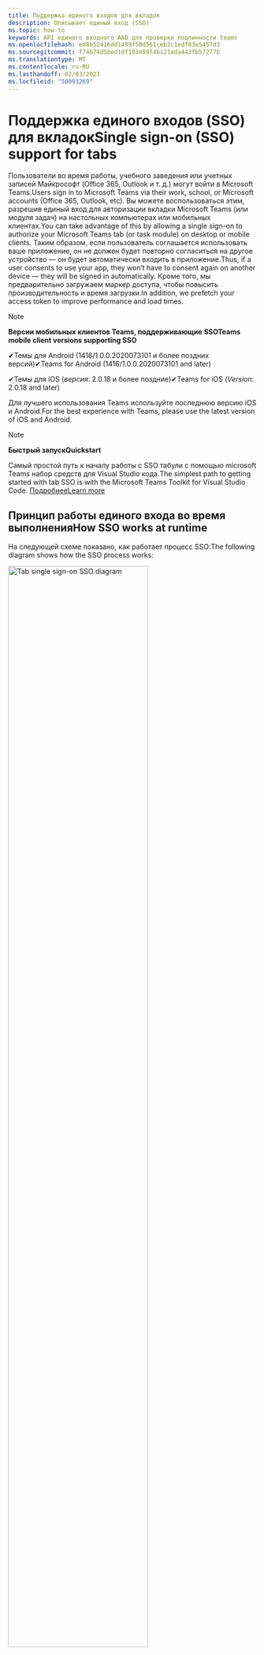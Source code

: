 ```yaml
---
title: Поддержка единого входов для вкладок
description: Описывает единый вход (SSO)
ms.topic: how-to
keywords: API единого входного AAD для проверки подлинности teams
ms.openlocfilehash: ed8b52416dd1499f50d561ceb2c1edf03e5457d3
ms.sourcegitcommit: f74b74d5bed1df193e59f46121ada443fb57277b
ms.translationtype: MT
ms.contentlocale: ru-RU
ms.lasthandoff: 02/03/2021
ms.locfileid: "50093269"
---
```

# <a name="single-sign-on-sso-support-for-tabs"></a><span data-ttu-id="52d17-104">Поддержка единого входов (SSO) для вкладок</span><span class="sxs-lookup"><span data-stu-id="52d17-104">Single sign-on (SSO) support for tabs</span></span>

<span data-ttu-id="52d17-105">Пользователи во время работы, учебного заведения или учетных записей Майкрософт (Office 365, Outlook и т. д.) могут войти в Microsoft Teams.</span><span class="sxs-lookup"><span data-stu-id="52d17-105">Users sign in to Microsoft Teams via their work, school, or Microsoft accounts (Office 365, Outlook, etc).</span></span> <span data-ttu-id="52d17-106">Вы можете воспользоваться этим, разрешив единый вход для авторизации вкладки Microsoft Teams (или модуля задач) на настольных компьютерах или мобильных клиентах.</span><span class="sxs-lookup"><span data-stu-id="52d17-106">You can take advantage of this by allowing a single sign-on to authorize your Microsoft Teams tab (or task module) on desktop or mobile clients.</span></span> <span data-ttu-id="52d17-107">Таким образом, если пользователь соглашается использовать ваше приложение, он не должен будет повторно согласиться на другое устройство — он будет автоматически входить в приложение.</span><span class="sxs-lookup"><span data-stu-id="52d17-107">Thus, if a user consents to use your app, they won’t have to consent again on another device — they will be signed in automatically.</span></span> <span data-ttu-id="52d17-108">Кроме того, мы предварительно загружаем маркер доступа, чтобы повысить производительность и время загрузки.</span><span class="sxs-lookup"><span data-stu-id="52d17-108">In addition, we prefetch your access token to improve performance and load times.</span></span>

> [!NOTE]
> <span data-ttu-id="52d17-109">**Версии мобильных клиентов Teams, поддерживающие SSO**</span><span class="sxs-lookup"><span data-stu-id="52d17-109">**Teams mobile client versions supporting SSO**</span></span>  
>
> <span data-ttu-id="52d17-110">✔Темы для Android (1416/1.0.0.2020073101 и более поздних версий)</span><span class="sxs-lookup"><span data-stu-id="52d17-110">✔Teams for Android (1416/1.0.0.2020073101 and later)</span></span>
>
> <span data-ttu-id="52d17-111">✔Темы для iOS (_версия_: 2.0.18 и более поздние)</span><span class="sxs-lookup"><span data-stu-id="52d17-111">✔Teams for iOS (_Version_: 2.0.18 and later)</span></span>  
>
> <span data-ttu-id="52d17-112">Для лучшего использования Teams используйте последнюю версию iOS и Android.</span><span class="sxs-lookup"><span data-stu-id="52d17-112">For the best experience with Teams, please use the latest version of iOS and Android.</span></span>

> [!NOTE]
> <span data-ttu-id="52d17-113">**Быстрый запуск**</span><span class="sxs-lookup"><span data-stu-id="52d17-113">**Quickstart**</span></span>  
>
> <span data-ttu-id="52d17-114">Самый простой путь к началу работы с SSO табули с помощью microsoft Teams набор средств для Visual Studio кода.</span><span class="sxs-lookup"><span data-stu-id="52d17-114">The simplest path to getting started with tab SSO is with the Microsoft Teams Toolkit for Visual Studio Code.</span></span> [<span data-ttu-id="52d17-115">Подробнее</span><span class="sxs-lookup"><span data-stu-id="52d17-115">Learn more</span></span>](../../../toolkit/visual-studio-code-tab-sso.md)

## <a name="how-sso-works-at-runtime"></a><span data-ttu-id="52d17-116">Принцип работы единого входа во время выполнения</span><span class="sxs-lookup"><span data-stu-id="52d17-116">How SSO works at runtime</span></span>

<span data-ttu-id="52d17-117">На следующей схеме показано, как работает процесс SSO:</span><span class="sxs-lookup"><span data-stu-id="52d17-117">The following diagram shows how the SSO process works:</span></span>

<!-- markdownlint-disable MD033 -->
<img src="~/assets/images/tabs/tabs-sso-diagram.png" alt="Tab single sign-on SSO diagram" width="75%"/>

1. <span data-ttu-id="52d17-118">На вкладке выполнен вызов `getAuthToken()` JavaScript.</span><span class="sxs-lookup"><span data-stu-id="52d17-118">In the tab, a JavaScript call is made to `getAuthToken()`.</span></span> <span data-ttu-id="52d17-119">Это сообщает Teams, что необходимо получить маркер проверки подлинности для приложения вкладок.</span><span class="sxs-lookup"><span data-stu-id="52d17-119">This tells Teams to obtain an authentication token for the tab application.</span></span>
2. <span data-ttu-id="52d17-120">Если текущий пользователь впервые использовал ваше приложение табуляции, будет предложено согласиться (если требуется согласие) или обработать пошаговую проверку подлинности (например, двух-факторную проверку подлинности).</span><span class="sxs-lookup"><span data-stu-id="52d17-120">If this is the first time the current user has used your tab application, there will be a request prompt to consent (if consent is required) or to handle step-up authentication (such as two-factor authentication).</span></span>
3. <span data-ttu-id="52d17-121">Teams запрашивает маркер приложения табули из конечной точки Azure AD для текущего пользователя.</span><span class="sxs-lookup"><span data-stu-id="52d17-121">Teams requests the tab application token from the Azure AD endpoint for the current user.</span></span>
4. <span data-ttu-id="52d17-122">Azure AD отправляет маркер приложения табули в приложение Teams.</span><span class="sxs-lookup"><span data-stu-id="52d17-122">Azure AD sends the tab application token to the Teams application.</span></span>
5. <span data-ttu-id="52d17-123">Teams отправляет маркер приложения табули на вкладку как часть объекта результата, возвращенного `getAuthToken()` вызовом.</span><span class="sxs-lookup"><span data-stu-id="52d17-123">Teams sends the tab application token to the tab as part of the result object returned by the `getAuthToken()` call.</span></span>
6. <span data-ttu-id="52d17-124">Маркер будет разбор в приложении вкладок с помощью JavaScript для извлечения необходимых сведений, например адреса электронной почты пользователя.</span><span class="sxs-lookup"><span data-stu-id="52d17-124">The token will be parsed in the tab application, via JavaScript, to extract the needed information, such as the user's email address.</span></span>

> [!NOTE]
> <span data-ttu-id="52d17-125">Это допустимо только для согласия на ограниченный набор API на уровне пользователя ( электронная почта, профиль, offline_access и OpenId), а не для дополнительных областей Microsoft Graph, таких как `getAuthToken()` `User.Read` или `Mail.Read` .</span><span class="sxs-lookup"><span data-stu-id="52d17-125">The `getAuthToken()` is only valid for consenting to a limited set of user-level APIs — email, profile, offline_access and OpenId — and not for further Microsoft Graph scopes such as `User.Read` or `Mail.Read`.</span></span> <span data-ttu-id="52d17-126">Рекомендуемые обходные пути, если требуются дополнительные области Graph, см. в нашем разделе [в конце этого документа.](#apps-that-require-additional-microsoft-graph-scopes)</span><span class="sxs-lookup"><span data-stu-id="52d17-126">See our section at the end of this document for suggested workarounds if you require [additional Graph scopes](#apps-that-require-additional-microsoft-graph-scopes).</span></span>

<span data-ttu-id="52d17-127">API SSO также будет работать в [модулях](../../../task-modules-and-cards/what-are-task-modules.md) задач, встраив веб-содержимое.</span><span class="sxs-lookup"><span data-stu-id="52d17-127">The SSO API will also work in [Task Modules](../../../task-modules-and-cards/what-are-task-modules.md) that embed web content.</span></span>

## <a name="develop-an-sso-microsoft-teams-tab"></a><span data-ttu-id="52d17-128">Разработка вкладки "SSO Microsoft Teams"</span><span class="sxs-lookup"><span data-stu-id="52d17-128">Develop an SSO Microsoft Teams tab</span></span>

<span data-ttu-id="52d17-129">В этом разделе описываются задачи, связанные с созданием вкладки Teams, использующей SSO.</span><span class="sxs-lookup"><span data-stu-id="52d17-129">This section describes the tasks involved in creating a Teams tab that uses SSO.</span></span> <span data-ttu-id="52d17-130">Здесь описаны такие задачи, как язык и структура, не зависит от языка и структуры.</span><span class="sxs-lookup"><span data-stu-id="52d17-130">These tasks are described here are language- and framework-agnostic.</span></span>

### <a name="1-create-your-azure-active-directory-azure-ad-application"></a><span data-ttu-id="52d17-131">1. Создайте приложение Azure Active Directory (Azure AD)</span><span class="sxs-lookup"><span data-stu-id="52d17-131">1. Create your Azure Active Directory (Azure AD) application</span></span>

#### <a name="registering-your-application-in-theazure-ad-portal-overview"></a><span data-ttu-id="52d17-132">Общие сведения о регистрации приложения на[портале Azure AD:](https://azure.microsoft.com/features/azure-portal/)</span><span class="sxs-lookup"><span data-stu-id="52d17-132">Registering your application in the[Azure AD portal](https://azure.microsoft.com/features/azure-portal/) overview:</span></span>

1. <span data-ttu-id="52d17-133">Получите свой [ИД приложения Azure AD.](/azure/active-directory/develop/howto-create-service-principal-portal#get-values-for-signing-in)</span><span class="sxs-lookup"><span data-stu-id="52d17-133">Get your [Azure AD Application ID](/azure/active-directory/develop/howto-create-service-principal-portal#get-values-for-signing-in).</span></span>
2. <span data-ttu-id="52d17-134">Укажите разрешения, необходимые приложению для конечной точки Azure AD и (при желании) Microsoft Graph.</span><span class="sxs-lookup"><span data-stu-id="52d17-134">Specify the permissions that your application needs for the Azure AD endpoint and, optionally, Microsoft Graph.</span></span>
3. <span data-ttu-id="52d17-135">[Предоставление разрешений для](/azure/active-directory/develop/howto-create-service-principal-portal#configure-access-policies-on-resources) классических, веб-и мобильных приложений Teams.</span><span class="sxs-lookup"><span data-stu-id="52d17-135">[Grant permissions](/azure/active-directory/develop/howto-create-service-principal-portal#configure-access-policies-on-resources) for Teams desktop, web, and mobile applications.</span></span>
4. <span data-ttu-id="52d17-136">Предварительно авторизуйте Teams,  нажатием кнопки "Добавить область" и в открываемой панели введите `access_as_user` имя **области.**</span><span class="sxs-lookup"><span data-stu-id="52d17-136">Pre-authorize Teams by selecting the **Add a scope** button and in the panel that opens, enter `access_as_user` as the **Scope name**.</span></span>

> [!NOTE]
> <span data-ttu-id="52d17-137">Следует помнить о некоторых важных ограничениях.</span><span class="sxs-lookup"><span data-stu-id="52d17-137">There are some important restrictions you should be aware of:</span></span>
>
> * <span data-ttu-id="52d17-138">Мы поддерживаем только разрешения API Microsoft Graph на уровне пользователя, то есть электронную почту, профиль, offline_access, OpenId.</span><span class="sxs-lookup"><span data-stu-id="52d17-138">We only support user-level Microsoft Graph API permissions, i.e., email, profile, offline_access, OpenId.</span></span> <span data-ttu-id="52d17-139">Если вам нужен доступ к другим областьм Microsoft Graph (например, или к ним), см. рекомендуемое решение в `User.Read` `Mail.Read` конце этой документации. [](#apps-that-require-additional-microsoft-graph-scopes)</span><span class="sxs-lookup"><span data-stu-id="52d17-139">If you need access to other Microsoft Graph scopes (such as `User.Read` or `Mail.Read`), see our [recommended workaround](#apps-that-require-additional-microsoft-graph-scopes) at the end of this documentation.</span></span>
> * <span data-ttu-id="52d17-140">Важно, чтобы имя домена приложения было таким же, как и доменное имя, которое вы регистрируете для приложения Azure AD.</span><span class="sxs-lookup"><span data-stu-id="52d17-140">It's important that your application's domain name is the same as the domain name you've registering for your Azure AD application.</span></span>
> * <span data-ttu-id="52d17-141">В настоящее время мы не поддерживаем несколько доменов для каждого приложения.</span><span class="sxs-lookup"><span data-stu-id="52d17-141">We don't currently support multiple domains per app.</span></span>
> * <span data-ttu-id="52d17-142">Мы не поддерживаем приложения, которые используют домен, так как он слишком распространен и может быть `azurewebsites.net` угрозой безопасности.</span><span class="sxs-lookup"><span data-stu-id="52d17-142">We don't support applications that use the `azurewebsites.net` domain because it is too common and may be a security risk.</span></span> <span data-ttu-id="52d17-143">Однако мы активно стремимся снять это ограничение.</span><span class="sxs-lookup"><span data-stu-id="52d17-143">However, we're actively seeking to remove this restriction.</span></span>

#### <a name="registering-your-app-through-the-azure-active-directory-portal-in-depth"></a><span data-ttu-id="52d17-144">Подробно зарегистрируйте свое приложение на портале Azure Active Directory:</span><span class="sxs-lookup"><span data-stu-id="52d17-144">Registering your app through the Azure Active Directory portal in-depth:</span></span>

1. <span data-ttu-id="52d17-145">Зарегистрируйте новое приложение на [портале Регистрации приложений Azure Active Directory.](https://go.microsoft.com/fwlink/?linkid=2083908)</span><span class="sxs-lookup"><span data-stu-id="52d17-145">Register a new application in the [Azure Active Directory – App Registrations](https://go.microsoft.com/fwlink/?linkid=2083908) portal.</span></span>
2. <span data-ttu-id="52d17-146">Выберите **новую регистрацию** и *зарегистрируйте страницу приложения,* зарегистрируйте следующие значения:</span><span class="sxs-lookup"><span data-stu-id="52d17-146">Select **New Registration** and on the *register an application page*, set following values:</span></span>
    * <span data-ttu-id="52d17-147">**Задайте** имя приложения.</span><span class="sxs-lookup"><span data-stu-id="52d17-147">Set **name** to your app name.</span></span>
    * <span data-ttu-id="52d17-148">Выберите **поддерживаемые типы учетных** записей (любой тип учетной записи будет работать) ¹</span><span class="sxs-lookup"><span data-stu-id="52d17-148">Choose the **supported account types** (any account type will work) ¹</span></span>
    * <span data-ttu-id="52d17-149">Оставьте поле **URI перенаправления** пустым.</span><span class="sxs-lookup"><span data-stu-id="52d17-149">Leave **Redirect URI** empty.</span></span>
    * <span data-ttu-id="52d17-150">Нажмите кнопку **Зарегистрировать**.</span><span class="sxs-lookup"><span data-stu-id="52d17-150">Choose **Register**.</span></span>
3. <span data-ttu-id="52d17-151">На странице обзора скопируйте и сохраните **ИД приложения (клиента).**</span><span class="sxs-lookup"><span data-stu-id="52d17-151">On the overview page, copy and save the **Application (client) ID**.</span></span> <span data-ttu-id="52d17-152">Он понадобится вам позже при обновлении манифеста приложения Teams.</span><span class="sxs-lookup"><span data-stu-id="52d17-152">You’ll need it later when updating your Teams application manifest.</span></span>
4. <span data-ttu-id="52d17-153">В разделе **Управление** выберите **Предоставление API**.</span><span class="sxs-lookup"><span data-stu-id="52d17-153">Under **Manage**, select **Expose an API**.</span></span> 
5. <span data-ttu-id="52d17-154">Выберите **ссылку "Установить",** чтобы создать URI для ИД приложения в виде `api://{AppID}` .</span><span class="sxs-lookup"><span data-stu-id="52d17-154">Select the **Set** link to generate the Application ID URI in the form of `api://{AppID}`.</span></span> <span data-ttu-id="52d17-155">Вставьте полное доменное имя (с косой чертой "/" в конце) между двойной косой чертой и GUID.</span><span class="sxs-lookup"><span data-stu-id="52d17-155">Insert your fully qualified domain name (with a forward slash "/" appended to the end) between the double forward slashes and the GUID.</span></span> <span data-ttu-id="52d17-156">Весь ИД должен иметь форму: `api://fully-qualified-domain-name.com/{AppID}` 1</span><span class="sxs-lookup"><span data-stu-id="52d17-156">The entire ID should have the form of: `api://fully-qualified-domain-name.com/{AppID}` ²</span></span>
    * <span data-ttu-id="52d17-157">ex: `api://subdomain.example.com/00000000-0000-0000-0000-000000000000` .</span><span class="sxs-lookup"><span data-stu-id="52d17-157">ex: `api://subdomain.example.com/00000000-0000-0000-0000-000000000000`.</span></span>
    
    <span data-ttu-id="52d17-158">Полное доменное имя — это понятное человеку доменное имя, из которого обслуживается ваше приложение.</span><span class="sxs-lookup"><span data-stu-id="52d17-158">The fully qualified domain name is the human readable domain name from which your app is served.</span></span> <span data-ttu-id="52d17-159">Если вы используете службу туннелинга, например ngrok, вам потребуется обновлять это значение при изменениях поддомена ngrok.</span><span class="sxs-lookup"><span data-stu-id="52d17-159">If you are using a tunneling service such as ngrok, you will need to update     this value whenever your ngrok subdomain changes.</span></span> 
6. <span data-ttu-id="52d17-160">Нажмите кнопку **Добавить область**.</span><span class="sxs-lookup"><span data-stu-id="52d17-160">Select the **Add a scope** button.</span></span> <span data-ttu-id="52d17-161">В открывшейся панели введите `access_as_user` в качестве параметра **Имя области**.</span><span class="sxs-lookup"><span data-stu-id="52d17-161">In the panel that opens, enter `access_as_user` as the **Scope name**.</span></span>
7. <span data-ttu-id="52d17-162">Установить, **кто может согласиться?**`Admins and users`</span><span class="sxs-lookup"><span data-stu-id="52d17-162">Set **Who can consent?** to `Admins and users`</span></span>
8. <span data-ttu-id="52d17-163">Заполните поля для настройки запроса согласия администратора и пользователя значениями, подходящими для `access_as_user` области:</span><span class="sxs-lookup"><span data-stu-id="52d17-163">Fill in the fields for configuring the admin and user consent prompts with values that are appropriate for the `access_as_user` scope:</span></span>
    * <span data-ttu-id="52d17-164">**Заголовок согласия администратора:** Teams может получить доступ к профилю пользователя.</span><span class="sxs-lookup"><span data-stu-id="52d17-164">**Admin consent title:** Teams can access the user’s profile.</span></span>
    * <span data-ttu-id="52d17-165">**Описание согласия администратора:** позволяет Teams вызывать веб-API приложения в качестве текущего пользователя.</span><span class="sxs-lookup"><span data-stu-id="52d17-165">**Admin consent description**: Allows Teams to call the app’s web APIs as the current user.</span></span>
    * <span data-ttu-id="52d17-166">**Название согласия пользователя:** Teams может получать доступ к профилю пользователя и делать запросы от имени пользователя.</span><span class="sxs-lookup"><span data-stu-id="52d17-166">**User consent title**: Teams can access the user profile and make requests on the user's behalf.</span></span>
    * <span data-ttu-id="52d17-167">**Описание согласия пользователя:** В teams можно вызывать API этого приложения с правами пользователя.</span><span class="sxs-lookup"><span data-stu-id="52d17-167">**User consent description:** Enable Teams to call this app’s APIs with the same rights as the user.</span></span>
9. <span data-ttu-id="52d17-168">**Убедитесь, что** установлено состояние **"Включено"**</span><span class="sxs-lookup"><span data-stu-id="52d17-168">Ensure that **State** is set to **Enabled**</span></span>
10. <span data-ttu-id="52d17-169">Выберите **кнопку "Добавить область"** для сохранения</span><span class="sxs-lookup"><span data-stu-id="52d17-169">Select the **Add scope** button to save</span></span> 
    * <span data-ttu-id="52d17-170">Доменная часть  имени области, отображаемая сразу под текстовым полем, должна автоматически соответствовать **URI** ИД приложения, заданного на предыдущем шаге, и в конце: `/access_as_user`</span><span class="sxs-lookup"><span data-stu-id="52d17-170">The domain part of the **Scope name** displayed just below the text field should automatically match the **Application ID** URI set in the previous step, with `/access_as_user` appended to the end:</span></span>
        * `api://subdomain.example.com/00000000-0000-0000-0000-000000000000/access_as_user`
11. <span data-ttu-id="52d17-171">В разделе **"Авторизованные** клиентские приложения" определите приложения, которые необходимо авторизировать для веб-приложения приложения.</span><span class="sxs-lookup"><span data-stu-id="52d17-171">In the **Authorized client applications** section, identify the applications that you want to authorize for your app’s web application.</span></span> <span data-ttu-id="52d17-172">Выберите *"Добавить клиентские приложения".*</span><span class="sxs-lookup"><span data-stu-id="52d17-172">Select *Add a client application*.</span></span> <span data-ttu-id="52d17-173">Введите каждый из следующих ИД клиента и выберите авторизованную область, созданную на предыдущем шаге:</span><span class="sxs-lookup"><span data-stu-id="52d17-173">Enter each of the following client IDs and select the authorized scope you created in the previous step:</span></span>
    * <span data-ttu-id="52d17-174">`1fec8e78-bce4-4aaf-ab1b-5451cc387264` (Мобильное или настольное приложение Teams)</span><span class="sxs-lookup"><span data-stu-id="52d17-174">`1fec8e78-bce4-4aaf-ab1b-5451cc387264` (Teams mobile/desktop application)</span></span>
    * <span data-ttu-id="52d17-175">`5e3ce6c0-2b1f-4285-8d4b-75ee78787346` (Веб-приложение Teams)</span><span class="sxs-lookup"><span data-stu-id="52d17-175">`5e3ce6c0-2b1f-4285-8d4b-75ee78787346` (Teams web application)</span></span>
12. <span data-ttu-id="52d17-176">Перейдите **к разрешениям API.**</span><span class="sxs-lookup"><span data-stu-id="52d17-176">Navigate to **API Permissions**.</span></span> <span data-ttu-id="52d17-177">Выберите *"Добавить разрешения microsoft*  >  *Graph*  >  *Delegated permissions",* а затем добавьте следующие разрешения из API Microsoft Graph:</span><span class="sxs-lookup"><span data-stu-id="52d17-177">Select *Add a permission* > *Microsoft Graph* > *Delegated permissions*, then add the following permissions from Microsoft Graph API:</span></span>
    * <span data-ttu-id="52d17-178">User.Read (включен по умолчанию)</span><span class="sxs-lookup"><span data-stu-id="52d17-178">User.Read (enabled by default)</span></span>
    * <span data-ttu-id="52d17-179">email</span><span class="sxs-lookup"><span data-stu-id="52d17-179">email</span></span>
    * <span data-ttu-id="52d17-180">offline_access</span><span class="sxs-lookup"><span data-stu-id="52d17-180">offline_access</span></span>
    * <span data-ttu-id="52d17-181">OpenId</span><span class="sxs-lookup"><span data-stu-id="52d17-181">OpenId</span></span>
    * <span data-ttu-id="52d17-182">profile</span><span class="sxs-lookup"><span data-stu-id="52d17-182">profile</span></span>

13. <span data-ttu-id="52d17-183">Переход к **проверке подлинности**</span><span class="sxs-lookup"><span data-stu-id="52d17-183">Navigate to **Authentication**</span></span>

    <span data-ttu-id="52d17-184">Если приложению не предоставлено согласие ИТ-администратора, пользователям придется предоставить согласие при первом использовании приложения.</span><span class="sxs-lookup"><span data-stu-id="52d17-184">If an app hasn't been granted IT admin consent, users will have to provide consent the first time they use an app.</span></span>

    <span data-ttu-id="52d17-185">За установите URI перенаправления:</span><span class="sxs-lookup"><span data-stu-id="52d17-185">Set a redirect URI:</span></span>
    * <span data-ttu-id="52d17-186">Выберите **"Добавить платформу".**</span><span class="sxs-lookup"><span data-stu-id="52d17-186">Select **Add a platform**.</span></span>
    * <span data-ttu-id="52d17-187">Выберите **"Интернет"**.</span><span class="sxs-lookup"><span data-stu-id="52d17-187">Select **web**.</span></span>
    * <span data-ttu-id="52d17-188">Введите **URI перенаправления** для вашего приложения.</span><span class="sxs-lookup"><span data-stu-id="52d17-188">Enter the **redirect URI** for your app.</span></span> <span data-ttu-id="52d17-189">Это будет страница, на которой успешный неявный поток предоставления перенаправляет пользователя.</span><span class="sxs-lookup"><span data-stu-id="52d17-189">This will be the page where a successful implicit grant flow will redirect the user.</span></span> <span data-ttu-id="52d17-190">Это будет то же полное доменное имя, которое вы ввели на шаге 5, за которым следует маршрут API, куда должен быть отправлен ответ проверки подлинности.</span><span class="sxs-lookup"><span data-stu-id="52d17-190">This will be same fully qualified domain name that you entered in step 5 followed by the API route where a authentication response should be sent.</span></span> <span data-ttu-id="52d17-191">Если вы следуете любому из примеров Teams, это будет: `https://subdomain.example.com/auth-end`</span><span class="sxs-lookup"><span data-stu-id="52d17-191">If you are following any of the Teams samples, this will be: `https://subdomain.example.com/auth-end`</span></span>

    <span data-ttu-id="52d17-192">Затем в поле "Включить неявное предоставление" задав следующие флажки:</span><span class="sxs-lookup"><span data-stu-id="52d17-192">Next, enable implicit grant by checking the following boxes:</span></span>  
    <span data-ttu-id="52d17-193">✔ ID</span><span class="sxs-lookup"><span data-stu-id="52d17-193">✔ ID Token</span></span>  
    <span data-ttu-id="52d17-194">✔ доступа</span><span class="sxs-lookup"><span data-stu-id="52d17-194">✔ Access Token</span></span>  
    
<span data-ttu-id="52d17-195">Поздравляем!</span><span class="sxs-lookup"><span data-stu-id="52d17-195">Congratulations!</span></span> <span data-ttu-id="52d17-196">Вы выполнили необходимые условия для регистрации приложения, чтобы продолжить работу с приложением с SSO-вкладками.</span><span class="sxs-lookup"><span data-stu-id="52d17-196">You have completed the app registration prerequisites to proceed with your tab SSO app.</span></span>     

> [!NOTE]
>
> * <span data-ttu-id="52d17-197">¹ Если ваше приложение Azure AD  зарегистрировано в том же клиенте, где вы делаете запрос на проверку подлинности в Teams, пользователю не будет предложено дать согласие и ему сразу будет предоставлен маркер доступа.</span><span class="sxs-lookup"><span data-stu-id="52d17-197">¹ If your Azure AD app is registered in the _same_ tenant where you're making an authentication request in Teams, the user won't be asked to consent and will be granted an access token right away.</span></span> <span data-ttu-id="52d17-198">Пользователи должны согласиться на эти разрешения, только если приложение Azure AD зарегистрировано в другом клиенте.</span><span class="sxs-lookup"><span data-stu-id="52d17-198">Users only need to consent to these permissions if the Azure AD app is registered in a different tenant.</span></span>
> * <span data-ttu-id="52d17-199">Если вы получите сообщение об ошибке, указывав, что домен уже принадлежит вам и вы владелец, выполните процедуру на кратком примере: добавьте пользовательское имя домена в [Azure Active Directory](/azure/active-directory/fundamentals/add-custom-domain) для регистрации домена, а затем повторите шаг 5 выше.</span><span class="sxs-lookup"><span data-stu-id="52d17-199">² If you get an error stating that the domain is already owned and you are the owner, follow the procedure at [Quickstart: Add a custom domain name to Azure Active Directory](/azure/active-directory/fundamentals/add-custom-domain) to register the domain, and then repeat step 5, above.</span></span> <span data-ttu-id="52d17-200">(Эта ошибка также может возникнуть, если вы не вошел с помощью учетных данных администратора в области аренды Office 365).</span><span class="sxs-lookup"><span data-stu-id="52d17-200">(This error can also occur if you aren't signed in with Admin credentials in the Office 365 tenancy).</span></span>
> * <span data-ttu-id="52d17-201">Если вы не получаете имя upn (имя-пользователя) в возвращенном маркере доступа, вы можете добавить его как необязательное утверждение [в](https://docs.microsoft.com/azure/active-directory/develop/active-directory-optional-claims) Azure AD.</span><span class="sxs-lookup"><span data-stu-id="52d17-201">If you are not receiving the UPN (User Principal Name) in the returned access token, you can add it as an [optional claim](https://docs.microsoft.com/azure/active-directory/develop/active-directory-optional-claims) in Azure AD.</span></span>

### <a name="2-update-your-microsoft-teams-application-manifest"></a><span data-ttu-id="52d17-202">2. Обновление манифеста приложения Microsoft Teams</span><span class="sxs-lookup"><span data-stu-id="52d17-202">2. Update your Microsoft Teams application manifest</span></span>

<span data-ttu-id="52d17-203">Добавьте новые свойства в манифест Microsoft Teams:</span><span class="sxs-lookup"><span data-stu-id="52d17-203">Add new properties to your Microsoft Teams manifest:</span></span>

* <span data-ttu-id="52d17-204">**WebApplicationInfo —** родительский элемент следующих элементов:</span><span class="sxs-lookup"><span data-stu-id="52d17-204">**WebApplicationInfo** - The parent of the following elements:</span></span>

> [!div class="checklist"]
> * <span data-ttu-id="52d17-205">**id** — ИД клиента приложения.</span><span class="sxs-lookup"><span data-stu-id="52d17-205">**id** - The client ID of the application.</span></span> <span data-ttu-id="52d17-206">Это ИД приложения, полученный при регистрации приложения в Azure AD.</span><span class="sxs-lookup"><span data-stu-id="52d17-206">This is the application ID that you obtained as part of registering the application with Azure AD.</span></span>
>* <span data-ttu-id="52d17-207">**resource** — домен и поддомен приложения.</span><span class="sxs-lookup"><span data-stu-id="52d17-207">**resource** - The domain and subdomain of your application.</span></span> <span data-ttu-id="52d17-208">Это тот же URI (включая протокол), который вы зарегистрировали при создании на `api://` `scope` шаге 6 выше.</span><span class="sxs-lookup"><span data-stu-id="52d17-208">This is the same URI (including the `api://` protocol) that you registered when creating your `scope` in step 6 above.</span></span> <span data-ttu-id="52d17-209">Не следует включать путь `access_as_user` в ресурс.</span><span class="sxs-lookup"><span data-stu-id="52d17-209">You shouldn't include the `access_as_user` path in your resource.</span></span> <span data-ttu-id="52d17-210">Доменная часть этого URI должна соответствовать домену, в том числе поддоменам, используемым в URL-адресах манифеста приложения Teams.</span><span class="sxs-lookup"><span data-stu-id="52d17-210">The domain part of this URI should match the domain, including any subdomains, used in the URLs of your Teams application manifest.</span></span>

```json
"webApplicationInfo": {
  "id": "00000000-0000-0000-0000-000000000000",
  "resource": "api://subdomain.example.com/00000000-0000-0000-0000-000000000000"
}
```

> [!NOTE]
>
>* <span data-ttu-id="52d17-211">Ресурс приложения AAD обычно является корневым url-адресом сайта и appID (например, `api://subdomain.example.com/00000000-0000-0000-0000-000000000000` ).</span><span class="sxs-lookup"><span data-stu-id="52d17-211">The resource for an AAD app will usually be the root of its site URL and the appID (e.g. `api://subdomain.example.com/00000000-0000-0000-0000-000000000000`).</span></span> <span data-ttu-id="52d17-212">Мы также используем это значение, чтобы убедиться, что ваш запрос приходит из того же домена.</span><span class="sxs-lookup"><span data-stu-id="52d17-212">We also use this value to ensure your request is coming from the same domain.</span></span> <span data-ttu-id="52d17-213">Поэтому убедитесь, что вкладка использует те же домены, что `contentURL` и свойство ресурса.</span><span class="sxs-lookup"><span data-stu-id="52d17-213">Therefore, make sure that the `contentURL` for your tab uses the same domains as your resource property.</span></span>
>* <span data-ttu-id="52d17-214">Для реализации поля необходимо использовать манифест версии 1.5 или `webApplicationInfo` выше.</span><span class="sxs-lookup"><span data-stu-id="52d17-214">You need to use manifest version 1.5 or higher to implement the `webApplicationInfo` field.</span></span>

### <a name="3-get-an-authentication-token-from-your-client-side-code"></a><span data-ttu-id="52d17-215">3. Получите маркер проверки подлинности из клиентского кода</span><span class="sxs-lookup"><span data-stu-id="52d17-215">3. Get an authentication token from your client-side code</span></span>

<span data-ttu-id="52d17-216">Вот как выглядит API проверки подлинности:</span><span class="sxs-lookup"><span data-stu-id="52d17-216">Here's what the authentication API looks like:</span></span>

```javascript
var authTokenRequest = {
  successCallback: function(result) { console.log("Success: " + result); },
  failureCallback: function(error) { console.log("Failure: " + error); }
};
microsoftTeams.authentication.getAuthToken(authTokenRequest);
```

<span data-ttu-id="52d17-217">Когда вы звоните и требуется дополнительное согласие пользователя (для разрешений на уровне пользователя), пользователю будет покажите диалоговое окно с запросом на предоставление `getAuthToken` дополнительного согласия.</span><span class="sxs-lookup"><span data-stu-id="52d17-217">When you call `getAuthToken` - and additional user consent is required (for user-level permissions) - we will show a dialog to the user encouraging them to grant additional consent.</span></span> 

<span data-ttu-id="52d17-218">Получив маркер доступа в ответе на успешный вызов, вы можете декодировать маркер доступа, чтобы просмотреть утверждения, связанные с этим маркером.</span><span class="sxs-lookup"><span data-stu-id="52d17-218">Once you've received the access token in the success callback you can decode the access token to view the claims associated with that token.</span></span> <span data-ttu-id="52d17-219">(При желании вы можете вручную скопировать или вкопировать [](https://jwt.io/) маркер доступа в средство, например JWT.io для проверки его содержимого).</span><span class="sxs-lookup"><span data-stu-id="52d17-219">(Optionally, you can manually copy/paste the access token into a tool such as [JWT.io](https://jwt.io/) to inspect its contents).</span></span> <span data-ttu-id="52d17-220">Если вы не получаете имя upn (имя-пользователя) в возвращенном маркере доступа, вы можете добавить его как необязательное утверждение [в](https://docs.microsoft.com/azure/active-directory/develop/active-directory-optional-claims) Azure AD.</span><span class="sxs-lookup"><span data-stu-id="52d17-220">If you are not receiving the UPN (User Principal Name) in the returned access token, you can add it as an [optional claim](https://docs.microsoft.com/azure/active-directory/develop/active-directory-optional-claims) in Azure AD.</span></span>

<p>
    <img src="~/assets/images/tabs/tabs-sso-prompt.png" alt="Tab single sign-on SSO dialog prompt" width="75%"/>
</p>

## <a name="sample-code"></a><span data-ttu-id="52d17-221">Пример кода</span><span class="sxs-lookup"><span data-stu-id="52d17-221">Sample code</span></span>

<span data-ttu-id="52d17-222">Посетите наш пример приложения: [пример SSO MSTeams PnP](https://github.com/pnp/teams-dev-samples/tree/master/samples/tab-sso)</span><span class="sxs-lookup"><span data-stu-id="52d17-222">Visit our sample application: [MSTeams PnP SSO Sample](https://github.com/pnp/teams-dev-samples/tree/master/samples/tab-sso)</span></span>

<span data-ttu-id="52d17-223">В readME объясняется, как настроить среду разработки и как настроить приложение в Azure AD.</span><span class="sxs-lookup"><span data-stu-id="52d17-223">The README explains how to set up your development environment and how to configure your application in Azure AD.</span></span> <span data-ttu-id="52d17-224">Вы также можете найти дополнительные сведения о [](https://github.com/OfficeDev/msteams-tabs-sso-sample-nodejs#app-structure) структуре примера в разделе структуры приложения, чтобы ознакомиться с базой кода.</span><span class="sxs-lookup"><span data-stu-id="52d17-224">You can also find further information on how the sample is structured in the [app structure section](https://github.com/OfficeDev/msteams-tabs-sso-sample-nodejs#app-structure) to help familiarize yourself with the codebase.</span></span>

## <a name="known-limitations"></a><span data-ttu-id="52d17-225">Известные ограничения</span><span class="sxs-lookup"><span data-stu-id="52d17-225">Known Limitations</span></span>

### <a name="apps-that-require-additional-microsoft-graph-scopes"></a><span data-ttu-id="52d17-226">Приложения, которые требуют дополнительных областей Microsoft Graph</span><span class="sxs-lookup"><span data-stu-id="52d17-226">Apps that require additional Microsoft Graph Scopes</span></span>

<span data-ttu-id="52d17-227">Наша текущая реализация для SSO предоставляет согласие только на разрешения на уровне пользователя ( электронная почта, профиль, offline_access, OpenId), а не для других API (например, User.Read или Mail.Read).</span><span class="sxs-lookup"><span data-stu-id="52d17-227">Our current implementation for SSO only grants consent for user-level permissions — email, profile, offline_access, OpenId — not for other APIs (such as User.Read or Mail.Read).</span></span> <span data-ttu-id="52d17-228">Если вашему приложению необходимы дополнительные области Microsoft Graph, вот несколько включающих обходных пути.</span><span class="sxs-lookup"><span data-stu-id="52d17-228">If your app needs further Microsoft Graph scopes, here are some enabling workarounds:</span></span>

#### <a name="tenant-admin-consent"></a><span data-ttu-id="52d17-229">Согласие администратора клиента</span><span class="sxs-lookup"><span data-stu-id="52d17-229">Tenant Admin Consent</span></span>

<span data-ttu-id="52d17-230">Самый простой подход — получить предварительное согласие администратора клиента от имени организации.</span><span class="sxs-lookup"><span data-stu-id="52d17-230">The simplest approach is to get a tenant admin to pre-consent on behalf of the organization.</span></span> <span data-ttu-id="52d17-231">Это означает, что пользователям не придется соглашаться на использование этих областей, и вы сможете свободно обмениваться данными на стороне сервера маркеров с помощью потока "от имени" Azure [AD.](/azure/active-directory/develop/v1-oauth2-on-behalf-of-flow)</span><span class="sxs-lookup"><span data-stu-id="52d17-231">This means users won’t have to consent to these scopes and you can then be free to exchange the token server side using Azure AD’s [on-behalf-of flow](/azure/active-directory/develop/v1-oauth2-on-behalf-of-flow).</span></span> <span data-ttu-id="52d17-232">Это решение приемлемо для внутренних бизнес-приложений, но может быть недостаточно для сторонних разработчиков, которые могут не иметь возможности полагаться на утверждение администратора клиента.</span><span class="sxs-lookup"><span data-stu-id="52d17-232">This workaround is acceptable for internal line-of-business applications but may not be enough for third-party developers who may not be able to rely on tenant admin approval.</span></span>

<span data-ttu-id="52d17-233">Простой способ получения согласия от имени организации (как администратор клиента) — посетить:</span><span class="sxs-lookup"><span data-stu-id="52d17-233">A simple way of consenting on behalf of an organization (as a tenant admin) is to visit:</span></span>

* `https://login.microsoftonline.com/common/adminconsent?client_id=<AAD_App_ID>`

#### <a name="asking-for-additional-consent-using-the-auth-api"></a><span data-ttu-id="52d17-234">Запрос дополнительного согласия с помощью API проверки</span><span class="sxs-lookup"><span data-stu-id="52d17-234">Asking for additional consent using the Auth API</span></span>

<span data-ttu-id="52d17-235">Другой подход для получения дополнительных областей Microsoft Graph — представить диалоговое окно согласия с использованием существующего веб-подхода к проверке подлинности [Azure AD,](~/tabs/how-to/authentication/auth-tab-aad.md#navigate-to-the-authorization-page-from-your-popup-page) который включает в себя создание диалоговое окно согласия Azure AD.</span><span class="sxs-lookup"><span data-stu-id="52d17-235">Another approach for getting additional Microsoft Graph scopes is to present a consent dialog using our existing [web-based Azure AD authentication approach](~/tabs/how-to/authentication/auth-tab-aad.md#navigate-to-the-authorization-page-from-your-popup-page) which involves popping up an Azure AD consent dialog.</span></span> <span data-ttu-id="52d17-236">Существуют некоторые важные дополнения:</span><span class="sxs-lookup"><span data-stu-id="52d17-236">There are some notable additions:</span></span>

1. <span data-ttu-id="52d17-237">Чтобы получить доступ к этим дополнительным API Microsoft Graph, маркер, полученный с помощью сервера, должен быть exchanged на стороне сервера с помощью потока Azure AD от `getAuthToken()` имени. [](/azure/active-directory/develop/v2-oauth2-on-behalf-of-flow)</span><span class="sxs-lookup"><span data-stu-id="52d17-237">The token retrieved using `getAuthToken()` needs to be exchanged server-side using Azure AD [on-behalf-of flow](/azure/active-directory/develop/v2-oauth2-on-behalf-of-flow) to get access to those additional Microsoft Graph APIs.</span></span>
    * <span data-ttu-id="52d17-238">Не забудьте использовать конечную точку Microsoft Graph v2 для этого exchange</span><span class="sxs-lookup"><span data-stu-id="52d17-238">Be sure to use the v2 Microsoft Graph endpoint for this exchange</span></span>
2. <span data-ttu-id="52d17-239">В случае сбой обмена данными Azure AD возвратит недопустимое исключение предоставления.</span><span class="sxs-lookup"><span data-stu-id="52d17-239">If the exchange fails, Azure AD will return an invalid grant exception.</span></span> <span data-ttu-id="52d17-240">Обычно существует одно из двух сообщений об ошибке: `invalid_grant` или `interaction_required`</span><span class="sxs-lookup"><span data-stu-id="52d17-240">There are usually one of two error messages: `invalid_grant` or `interaction_required`</span></span>
3. <span data-ttu-id="52d17-241">При сбойе обмена необходимо запросить дополнительное согласие.</span><span class="sxs-lookup"><span data-stu-id="52d17-241">When the exchange fails, then you need to ask for additional consent.</span></span> <span data-ttu-id="52d17-242">Мы рекомендуем показывать пользовательский интерфейс, запрашивая у пользователя дополнительное согласие.</span><span class="sxs-lookup"><span data-stu-id="52d17-242">We recommend showing some UI asking the user to grant additional consent.</span></span> <span data-ttu-id="52d17-243">Этот пользовательский интерфейс должен включать кнопку, которая запускает диалоговое окно согласия Azure AD с помощью нашего API проверки подлинности [Azure AD.](~/concepts/authentication/auth-silent-aad.md)</span><span class="sxs-lookup"><span data-stu-id="52d17-243">This UI should include a button that triggers an Azure AD consent dialog using our [Azure AD authentication API](~/concepts/authentication/auth-silent-aad.md).</span></span>
4. <span data-ttu-id="52d17-244">При запросе дополнительного согласия от Azure AD необходимо включить в параметр `prompt=consent` [query-string-parameter](~/tabs/how-to/authentication/auth-silent-aad.md#get-the-user-context) в Azure AD, иначе Azure AD не будет запрашивать дополнительные области.</span><span class="sxs-lookup"><span data-stu-id="52d17-244">When asking for additional consent from Azure AD, you need to include `prompt=consent` in your [query-string-parameter](~/tabs/how-to/authentication/auth-silent-aad.md#get-the-user-context) to Azure AD otherwise Azure AD will not ask for the additional scopes.</span></span>
    * <span data-ttu-id="52d17-245">Вместо: `?scope={scopes}`</span><span class="sxs-lookup"><span data-stu-id="52d17-245">Instead of: `?scope={scopes}`</span></span>
    * <span data-ttu-id="52d17-246">Используйте эту экономию: `?prompt=consent&scope={scopes}`</span><span class="sxs-lookup"><span data-stu-id="52d17-246">Use this: `?prompt=consent&scope={scopes}`</span></span>
    * <span data-ttu-id="52d17-247">Убедитесь, что включены все области, которые вы запросит у пользователя `{scopes}` (например, Mail.Read или User.Read).</span><span class="sxs-lookup"><span data-stu-id="52d17-247">Be sure that `{scopes}` includes all the scopes you are prompting the user for (ex: Mail.Read or User.Read).</span></span>
5. <span data-ttu-id="52d17-248">После того как пользователь предоставил дополнительное разрешение, повторить попытку потока "от имени", чтобы получить доступ к этим дополнительным API.</span><span class="sxs-lookup"><span data-stu-id="52d17-248">Once the user has granted additional permission, retry the on-behalf-of-flow to get access to these additional APIs.</span></span>

### <a name="non-azure-ad-authentication"></a><span data-ttu-id="52d17-249">Проверка подлинности, не относячная к Azure AD</span><span class="sxs-lookup"><span data-stu-id="52d17-249">Non-Azure AD Authentication</span></span>

<span data-ttu-id="52d17-250">Вышеуказанное решение проверки подлинности работает только для приложений и служб, которые поддерживают Azure AD в качестве поставщика удостоверений.</span><span class="sxs-lookup"><span data-stu-id="52d17-250">The above-described authentication solution only works for apps and services that support Azure AD as an identity provider.</span></span> <span data-ttu-id="52d17-251">Приложения, которые хотят проверить подлинность с помощью служб, не использующих Azure AD, должны продолжать использовать всплывающий поток [веб-проверки подлинности.](~/concepts/authentication.md)</span><span class="sxs-lookup"><span data-stu-id="52d17-251">Apps that want to authenticate using non-Azure AD based services need to continue using the pop-up-based [web authentication flow](~/concepts/authentication.md).</span></span>

> [!NOTE] 
> <span data-ttu-id="52d17-252">SSO поддерживается для приложений, которые принадлежат клиенту, в клиентах B2C Azure AD.</span><span class="sxs-lookup"><span data-stu-id="52d17-252">SSO is supported for customer owned apps within the Azure AD B2C tenants.</span></span>